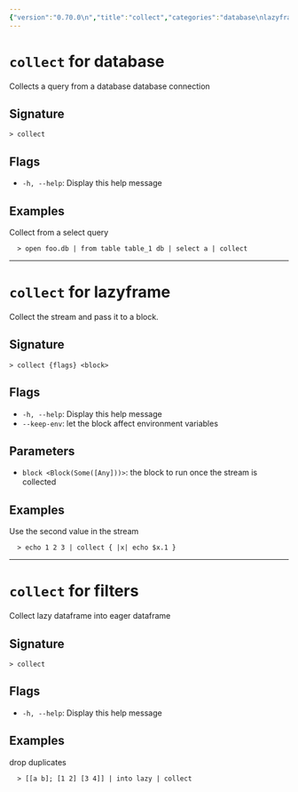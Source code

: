 ```yaml
---
{"version":"0.70.0\n","title":"collect","categories":"database\nlazyframe\nfilters","usage":"Collects a query from a database database connection\nCollect the stream and pass it to a block.\nCollect lazy dataframe into eager dataframe\n"}
---
```

<!-- THIS FILE IS GENERATED BY update_book_commands.cjs USING NUSHELL'S HELP COMMANDS.
REFRAIN FROM EDITING IT MANUALLY.-->
# <code>collect</code> for database

<div class='command-title'>Collects a query from a database database connection</div>

## Signature

```> collect```

## Flags

 * ```-h, --help```: Display this help message
## Examples

  Collect from a select query
```shell
  > open foo.db | from table table_1 db | select a | collect
```

---
# <code>collect</code> for lazyframe

<div class='command-title'>Collect the stream and pass it to a block.</div>

## Signature

```> collect {flags} <block>```

## Flags

 * ```-h, --help```: Display this help message
 * ```--keep-env```: let the block affect environment variables
## Parameters

 * ```block <Block(Some([Any]))>```: the block to run once the stream is collected
## Examples

  Use the second value in the stream
```shell
  > echo 1 2 3 | collect { |x| echo $x.1 }
```

---
# <code>collect</code> for filters

<div class='command-title'>Collect lazy dataframe into eager dataframe</div>

## Signature

```> collect```

## Flags

 * ```-h, --help```: Display this help message
## Examples

  drop duplicates
```shell
  > [[a b]; [1 2] [3 4]] | into lazy | collect
```


